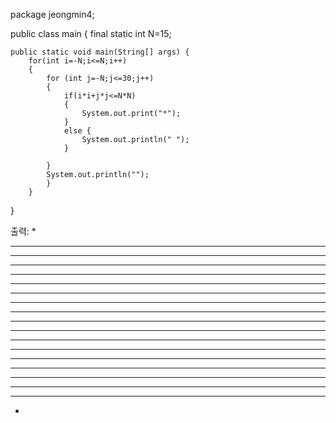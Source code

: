 package jeongmin4;

public class main {
	final static int N=15;

	public static void main(String[] args) {
		for(int i=-N;i<=N;i++)
		{
			for (int j=-N;j<=30;j++)
			{
				if(i*i+j*j<=N*N)
				{
					System.out.print("*");
				}
				else {
					System.out.println(" ");
				}
				
			}
			System.out.println("");
			}
		}
}

출력:
* 
*************** 
********************* 
*********************** 
************************* 
***************************** 
***************************** 
***************************** 
***************************** 
*************************** 
*************************** 
************************* 
************************* 
*********************** 
********************* 
******************* 
*************** 
*********** 
* 
